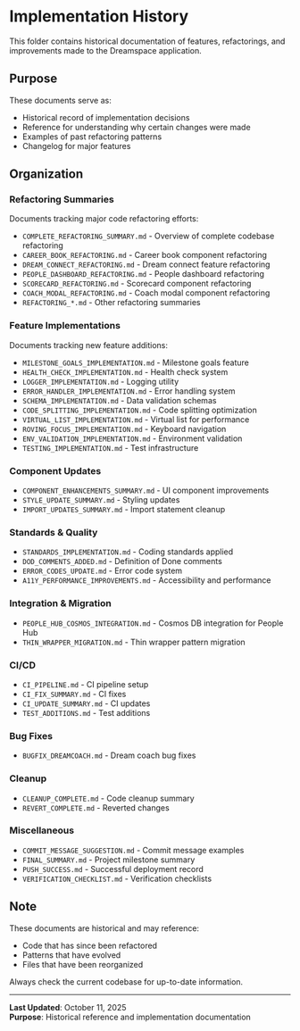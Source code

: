# Implementation History

This folder contains historical documentation of features, refactorings, and improvements made to the Dreamspace application.

## Purpose

These documents serve as:
- Historical record of implementation decisions
- Reference for understanding why certain changes were made
- Examples of past refactoring patterns
- Changelog for major features

## Organization

### Refactoring Summaries
Documents tracking major code refactoring efforts:
- `COMPLETE_REFACTORING_SUMMARY.md` - Overview of complete codebase refactoring
- `CAREER_BOOK_REFACTORING.md` - Career book component refactoring
- `DREAM_CONNECT_REFACTORING.md` - Dream connect feature refactoring
- `PEOPLE_DASHBOARD_REFACTORING.md` - People dashboard refactoring
- `SCORECARD_REFACTORING.md` - Scorecard component refactoring
- `COACH_MODAL_REFACTORING.md` - Coach modal component refactoring
- `REFACTORING_*.md` - Other refactoring summaries

### Feature Implementations
Documents tracking new feature additions:
- `MILESTONE_GOALS_IMPLEMENTATION.md` - Milestone goals feature
- `HEALTH_CHECK_IMPLEMENTATION.md` - Health check system
- `LOGGER_IMPLEMENTATION.md` - Logging utility
- `ERROR_HANDLER_IMPLEMENTATION.md` - Error handling system
- `SCHEMA_IMPLEMENTATION.md` - Data validation schemas
- `CODE_SPLITTING_IMPLEMENTATION.md` - Code splitting optimization
- `VIRTUAL_LIST_IMPLEMENTATION.md` - Virtual list for performance
- `ROVING_FOCUS_IMPLEMENTATION.md` - Keyboard navigation
- `ENV_VALIDATION_IMPLEMENTATION.md` - Environment validation
- `TESTING_IMPLEMENTATION.md` - Test infrastructure

### Component Updates
- `COMPONENT_ENHANCEMENTS_SUMMARY.md` - UI component improvements
- `STYLE_UPDATE_SUMMARY.md` - Styling updates
- `IMPORT_UPDATES_SUMMARY.md` - Import statement cleanup

### Standards & Quality
- `STANDARDS_IMPLEMENTATION.md` - Coding standards applied
- `DOD_COMMENTS_ADDED.md` - Definition of Done comments
- `ERROR_CODES_UPDATE.md` - Error code system
- `A11Y_PERFORMANCE_IMPROVEMENTS.md` - Accessibility and performance

### Integration & Migration
- `PEOPLE_HUB_COSMOS_INTEGRATION.md` - Cosmos DB integration for People Hub
- `THIN_WRAPPER_MIGRATION.md` - Thin wrapper pattern migration

### CI/CD
- `CI_PIPELINE.md` - CI pipeline setup
- `CI_FIX_SUMMARY.md` - CI fixes
- `CI_UPDATE_SUMMARY.md` - CI updates
- `TEST_ADDITIONS.md` - Test additions

### Bug Fixes
- `BUGFIX_DREAMCOACH.md` - Dream coach bug fixes

### Cleanup
- `CLEANUP_COMPLETE.md` - Code cleanup summary
- `REVERT_COMPLETE.md` - Reverted changes

### Miscellaneous
- `COMMIT_MESSAGE_SUGGESTION.md` - Commit message examples
- `FINAL_SUMMARY.md` - Project milestone summary
- `PUSH_SUCCESS.md` - Successful deployment record
- `VERIFICATION_CHECKLIST.md` - Verification checklists

## Note

These documents are historical and may reference:
- Code that has since been refactored
- Patterns that have evolved
- Files that have been reorganized

Always check the current codebase for up-to-date information.

---

**Last Updated**: October 11, 2025  
**Purpose**: Historical reference and implementation documentation

